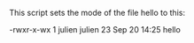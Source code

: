 This script sets the mode of the file hello to this:

-rwxr-x-wx 1 julien julien 23 Sep 20 14:25 hello

